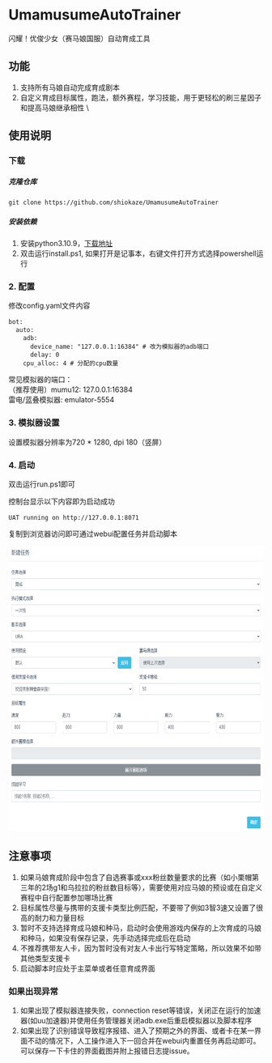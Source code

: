 # UmamusumeAutoTrainer

闪耀！优俊少女（赛马娘国服）自动育成工具

## 功能

1. 支持所有马娘自动完成育成剧本
2. 自定义育成目标属性，跑法，额外赛程，学习技能，用于更轻松的刷三星因子和提高马娘继承相性 \


## 使用说明

### 下载

#####  克隆仓库

```commandline
git clone https://github.com/shiokaze/UmamusumeAutoTrainer
```
##### 安装依赖

1. 安装python3.10.9，[下载地址](https://www.python.org/downloads/release/python-3109/)
2. 双击运行install.ps1, 如果打开是记事本，右键文件打开方式选择powershell运行


### 2. 配置

修改config.yaml文件内容

```
bot:
  auto:
    adb:
      device_name: "127.0.0.1:16384" # 改为模拟器的adb端口
      delay: 0
    cpu_alloc: 4 # 分配的cpu数量
```
常见模拟器的端口：\
（推荐使用）mumu12: 127.0.0.1:16384 \
雷电/蓝叠模拟器: emulator-5554

### 3. 模拟器设置

设置模拟器分辨率为720 * 1280, dpi 180（竖屏）

### 4. 启动

双击运行run.ps1即可

控制台显示以下内容即为启动成功
```commandline
UAT running on http://127.0.0.1:8071
```

复制到浏览器访问即可通过webui配置任务并启动脚本

<img alt="LOGO" src="docs/1.png" width="680" height="565" />

## 注意事项

1. 如果马娘育成阶段中包含了自选赛事或xxx粉丝数量要求的比赛（如小栗帽第三年的2场g1和乌拉拉的粉丝数目标等），需要使用对应马娘的预设或在自定义赛程中自行配置参加哪场比赛
2. 目标属性尽量与携带的支援卡类型比例匹配，不要带了例如3智3速又设置了很高的耐力和力量目标
3. 暂时不支持选择育成马娘和种马，启动时会使用游戏内保存的上次育成的马娘和种马，如果没有保存记录，先手动选择完成后在启动
4. 不推荐携带友人卡，因为暂时没有对友人卡出行写特定策略，所以效果不如带其他类型支援卡
5. 启动脚本时应处于主菜单或者任意育成界面

### 如果出现异常

1. 如果出现了模拟器连接失败，connection reset等错误，关闭正在运行的加速器(如uu加速器)并使用任务管理器关闭adb.exe后重启模拟器以及脚本程序
2. 如果出现了识别错误导致程序报错、进入了预期之外的界面、或者卡在某一界面不动的情况下，人工操作进入下一回合并在webui内重置任务再启动即可。可以保存一下卡住的界面截图并附上报错日志提issue。






